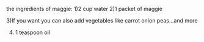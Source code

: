 the ingredients of maggie:
1)2 cup water
2)1 packet of maggie

3)If you want you can also add vegetables like 
   carrot
   onion
   peas...and more

4) 1 teaspoon oil